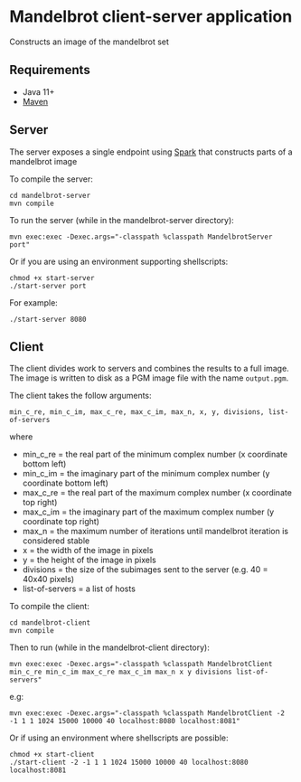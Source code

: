 # Mandelbrot client-server application
Constructs an image of the mandelbrot set

## Requirements

* Java 11+
* [Maven](https://maven.apache.org/install.html)


## Server
The server exposes a single endpoint using [Spark](http://sparkjava.com/) that constructs parts of a mandelbrot image 

To compile the server:
```
cd mandelbrot-server
mvn compile
```
To run the server (while in the mandelbrot-server directory):
```
mvn exec:exec -Dexec.args="-classpath %classpath MandelbrotServer port"
```
Or if you are using an environment supporting shellscripts:
```
chmod +x start-server
./start-server port
```
For example:
```
./start-server 8080
```


## Client
The client divides work to servers and combines the results to a full image. The image is written to disk as a PGM image file with the name `output.pgm`.

The client takes the follow arguments:

`min_c_re, min_c_im, max_c_re, max_c_im, max_n, x, y, divisions, list-of-servers`

where  
* min_c_re = the real part of the minimum complex number (x coordinate bottom left)  
* min_c_im = the imaginary part of the minimum complex number (y coordinate bottom left)
* max_c_re = the real part of the maximum complex number (x coordinate top right)
* max_c_im = the imaginary part of the maximum complex number (y coordinate top right)
* max_n = the maximum number of iterations until mandelbrot iteration is considered stable
* x = the width of the image in pixels
* y = the height of the image in pixels
* divisions = the size of the subimages sent to the server (e.g. 40 = 40x40 pixels)
* list-of-servers = a list of hosts 

To compile the client:
```
cd mandelbrot-client
mvn compile
```

Then to run (while in the mandelbrot-client directory):
```
mvn exec:exec -Dexec.args="-classpath %classpath MandelbrotClient min_c_re min_c_im max_c_re max_c_im max_n x y divisions list-of-servers"
```
e.g:
```
mvn exec:exec -Dexec.args="-classpath %classpath MandelbrotClient -2 -1 1 1 1024 15000 10000 40 localhost:8080 localhost:8081"
```

Or if using an environment where shellscripts are possible:
```
chmod +x start-client
./start-client -2 -1 1 1 1024 15000 10000 40 localhost:8080 localhost:8081
```
